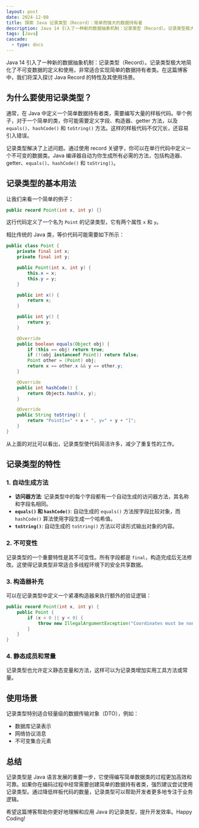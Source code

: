 ```yaml
---
layout: post
date: 2024-12-08
title: 探索 Java 记录类型（Record）：简单而强大的数据持有者
description: Java 14 引入了一种新的数据抽象机制：记录类型（Record）。记录类型极大地简化了不可变数据的定义和使用，非常适合实现简单的数据持有者类。在这篇博客中，我们将深入探讨 Java Record 的特性及其使用场景。
tags: [Java]
cascade:
  - type: docs
---
```



Java 14 引入了一种新的数据抽象机制：记录类型（Record）。记录类型极大地简化了不可变数据的定义和使用，非常适合实现简单的数据持有者类。在这篇博客中，我们将深入探讨 Java Record 的特性及其使用场景。

## 为什么要使用记录类型？

通常，在 Java 中定义一个简单数据持有者类，需要编写大量的样板代码。举个例子，对于一个简单的类，你可能需要定义字段、构造器、getter 方法，以及 `equals()`、`hashCode()` 和 `toString()` 方法。这样的样板代码不仅冗长，还容易引入错误。

记录类型解决了上述问题。通过使用 record 关键字，你可以在单行代码中定义一个不可变的数据类。Java 编译器自动为你生成所有必需的方法，包括构造器、getter、`equals()`、`hashCode()` 和 `toString()`。

## 记录类型的基本用法

让我们来看一个简单的例子：

```java
public record Point(int x, int y) {}
```

这行代码定义了一个名为 `Point` 的记录类型，它有两个属性 `x` 和 `y`。

相比传统的 Java 类，等价代码可能需要如下所示：

```java
public class Point {
    private final int x;
    private final int y;

    public Point(int x, int y) {
        this.x = x;
        this.y = y;
    }

    public int x() {
        return x;
    }

    public int y() {
        return y;
    }

    @Override
    public boolean equals(Object obj) {
        if (this == obj) return true;
        if (!(obj instanceof Point)) return false;
        Point other = (Point) obj;
        return x == other.x && y == other.y;
    }

    @Override
    public int hashCode() {
        return Objects.hash(x, y);
    }

    @Override
    public String toString() {
        return "Point[x=" + x + ", y=" + y + "]";
    }
}
```

从上面的对比可以看出，记录类型使代码简洁许多，减少了重复性的工作。

## 记录类型的特性

### 1. **自动生成方法**

- **访问器方法**: 记录类型中的每个字段都有一个自动生成的访问器方法，其名称和字段名相同。
- **`equals()` 和 `hashCode()`**: 自动生成的 `equals()` 方法按字段比较对象，而 `hashCode()` 算法使用字段生成一个哈希值。
- **`toString()`**: 自动生成的 `toString()` 方法以可读形式输出对象的内容。

### 2. **不可变性**

记录类型的一个重要特性是其不可变性。所有字段都是 `final`，构造完成后无法修改。这使得记录类型非常适合多线程环境下的安全共享数据。

### 3. **构造器补充**

可以在记录类型中定义一个紧凑构造器来执行额外的验证逻辑：

```java
public record Point(int x, int y) {
    public Point {
        if (x < 0 || y < 0) {
            throw new IllegalArgumentException("Coordinates must be non-negative");
        }
    }
}
```

### 4. **静态成员和常量**

记录类型也允许定义静态变量和方法，这样可以为记录类增加实用工具方法或常量。

## 使用场景

记录类型特别适合轻量级的数据传输对象（DTO），例如：

- 数据库记录表示
- 网络协议消息
- 不可变集合元素

## 总结

记录类型是 Java 语言发展的重要一步，它使得编写简单数据类的过程更加高效和可靠。如果你在编码过程中经常需要创建简单的数据持有者类，强烈建议尝试使用记录类型。通过降低样板代码的数量，记录类型可以帮助开发者更多地专注于业务逻辑。

希望这篇博客帮助你更好地理解和应用 Java 的记录类型，提升开发效率。Happy Coding!